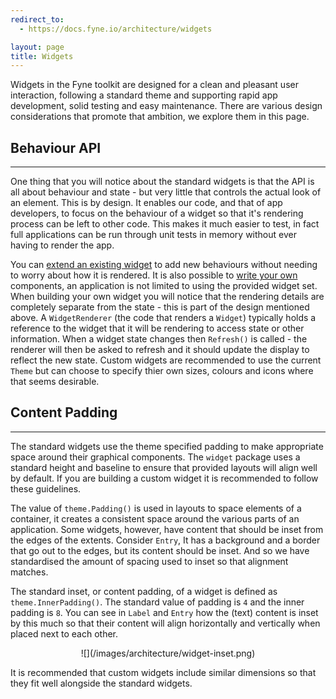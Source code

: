 ```yaml
---
redirect_to:
  - https://docs.fyne.io/architecture/widgets

layout: page
title: Widgets
---
```

Widgets in the Fyne toolkit are designed for a clean and pleasant
user interaction, following a standard theme and supporting 
rapid app development, solid testing and easy maintenance.
There are various design considerations that promote that ambition,
we explore them in this page.


## Behaviour API
---
One thing that you will notice about the standard widgets is that
the API is all about behaviour and state - but very little that
controls the actual look of an element. This is by design. 
It enables our code, and that of app developers, to focus on the
behaviour of a widget so that it's rendering process can be left
to other code. This makes it much easier to test, in fact full
applications can be run through unit tests in memory without
ever having to render the app.

You can [extend an existing widget](https://developer.fyne.io/tutorial/extending-widgets)
to add new behaviours without needing to worry about how it is
rendered.
It is also possible to [write your own](https://developer.fyne.io/tutorial/write-custom-widget)
components, an application is not limited to using the provided
widget set.
When building your own widget you will notice that the rendering
details are completely separate from the state - this is part
of the design mentioned above. A `WidgetRenderer` (the code that
renders a `Widget`) typically holds a reference to the widget
that it will be rendering to access state or other information.
When a widget state changes then `Refresh()` is called - the
renderer will then be asked to refresh and it should update the
display to reflect the new state.
Custom widgets are recommended to use the current `Theme` but
can choose to specify thier own sizes, colours and icons where
that seems desirable.


## Content Padding
---


The standard widgets use the theme specified padding to make
appropriate space around their graphical components.
The `widget` package uses a standard height and baseline to ensure that
provided layouts will align well by default. 
If you are building a custom widget it is recommended to follow these guidelines.

The value of `theme.Padding()` is used in layouts to space elements
of a container, it creates a consistent space around the various 
parts of an application. Some widgets, however, have content that
should be inset from the edges of the extents. Consider `Entry`,
It has a background and a border that go out to the edges, but its content
should be inset. And so we have standardised the amount of spacing used to
inset so that alignment matches.

The standard inset, or content padding, of a widget is defined as 
`theme.InnerPadding()`. The standard value of padding is `4` and the inner
padding is `8`. You can see in `Label` and `Entry` how the (text) content
is inset by this much so that their content will align horizontally and
vertically when placed next to each other.

<p style="text-align: center;" markdown="1">
![](/images/architecture/widget-inset.png)
</p>

It is recommended that custom widgets include similar dimensions 
so that they fit well alongside the standard widgets.
